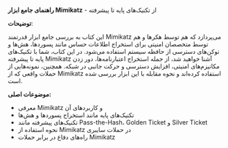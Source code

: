 **راهنمای جامع ابزار Mimikatz** - از تکنیک‌های پایه تا پیشرفته  

**توضیحات**:  

این کتاب به بررسی جامع ابزار قدرتمند Mimikatz می‌پردازد که هم توسط هکرها و هم توسط متخصصان امنیتی برای استخراج اطلاعات حساس مانند پسوردها، هش‌ها و توکن‌های دسترسی از حافظه سیستم استفاده می‌شود. در این کتاب، شما با تکنیک‌های پایه تا پیشرفته Mimikatz آشنا خواهید شد، از جمله استخراج اعتبارنامه‌ها، دور زدن مکانیزم‌های امنیتی، افزایش دسترسی و حرکت جانبی در شبکه. همچنین، نمونه‌هایی از حملات واقعی که از Mimikatz استفاده کرده‌اند و نحوه مقابله با این ابزار بررسی شده است.

**موضوعات اصلی:**

- معرفی Mimikatz و کاربردهای آن
- تکنیک‌های پایه مانند استخراج پسوردها و هش‌ها
- تکنیک‌های پیشرفته مانند Pass-the-Hash، Golden Ticket و Silver Ticket
- نحوه استفاده از Mimikatz در حملات سایبری
- راه‌های دفاع در برابر حملات Mimikatz

